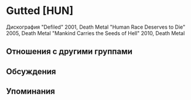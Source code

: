 # Gutted [HUN]

Дискография
"Defiled" 2001, Death Metal
"Human Race Deserves to Die" 2005, Death Metal
"Mankind Carries the Seeds of Hell" 2010, Death Metal

## Отношения с другими группами


## Обсуждения


## Упоминания

